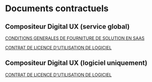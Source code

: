 # Documents contractuels

## Compositeur Digital UX (service global)

[CONDITIONS GENERALES DE FOURNITURE DE SOLUTION EN SAAS](CGF_Saas.Excense_v2020.1.pdf)

[CONTRAT DE LICENCE D’UTILISATION DE LOGICIEL](CL_Logiciel.Excense_v2020.1.pdf)

## Compositeur Digital UX (logiciel uniquement)

[CONTRAT DE LICENCE D’UTILISATION DE LOGICIEL](CL_Logiciel.Excense_v2020.1.pdf)





